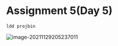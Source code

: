 # Assignment 5(Day 5)

```shell
ldd projbin
```

![image-20211129205237011](/home/ashu/snap/typora/42/.config/Typora/typora-user-images/image-20211129205237011.png)

